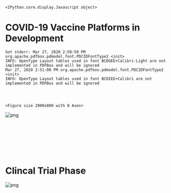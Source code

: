     <IPython.core.display.Javascript object>


# COVID-19 Vaccine Platforms in Development

    Got stderr: Mar 27, 2020 2:50:59 PM org.apache.pdfbox.pdmodel.font.PDCIDFontType2 <init>
    INFO: OpenType Layout tables used in font BCDGEE+Calibri-Light are not implemented in PDFBox and will be ignored
    Mar 27, 2020 2:51:00 PM org.apache.pdfbox.pdmodel.font.PDCIDFontType2 <init>
    INFO: OpenType Layout tables used in font BCDIEE+Calibri are not implemented in PDFBox and will be ignored
    



    <Figure size 2000x800 with 0 Axes>



![png](Index_files/Index_2_2.png)


<pre>






</pre>



# Clincal Trial Phase


![png](Index_files/Index_4_0.png)

